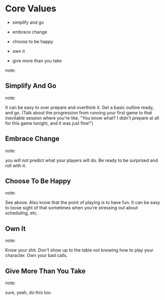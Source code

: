 # Core Values

- simplify and go <!-- .element: class="fragment" -->

- embrace change <!-- .element: class="fragment" -->

- choose to be happy <!-- .element: class="fragment" -->

- own it <!-- .element: class="fragment" -->

- give more than you take <!-- .element: class="fragment" -->

note: 
<!-- two blank lines makes a new slide in this section: //-->


## Simplify And Go

note:

It can be easy to over prepare and overthink it. Get a basic outline ready, and go. (Talk about the progression from running your first game to that inevitable session where you're like, "You know what? I didn't prepare at all for this game tonight, and it was just fine!")


## Embrace Change

note:

you _will not_ predict what your players will do. Be ready to be surprised and roll with it.


## Choose To Be Happy

note:

See above. Also know that the point of playing is to have fun. It can be easy to loose sight of that sometimes when you're stressing out about scheduling, etc.


## Own It

note:

Know your shit. Don't show up to the table not knowing how to play your character. Own your bad calls.


## Give More Than You Take

note:

sure, yeah, do this too.
